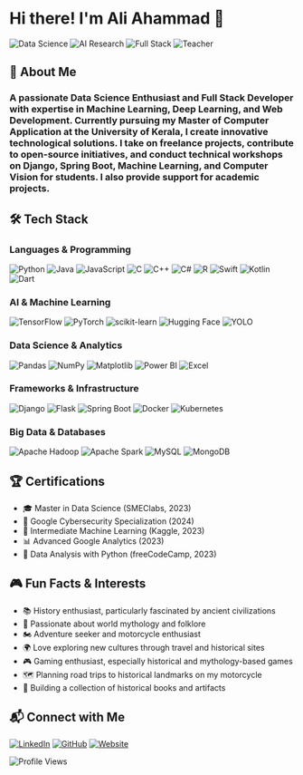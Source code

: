 # Hi there! I'm A**li** Ahammad 👋

![Data Science](https://img.shields.io/badge/Data%20Science-Enthusiast-blue?style=for-the-badge&logo=python)
![AI Research](https://img.shields.io/badge/AI-Researcher-red?style=for-the-badge&logo=tensorflow)
![Full Stack](https://img.shields.io/badge/Full%20Stack-Developer-green?style=for-the-badge&logo=react)
![Teacher](https://img.shields.io/badge/Teacher-Mentor-purple?style=for-the-badge&logo=google-scholar)

## 🚀 About Me

### A passionate **Data Science Enthusiast** and **Full Stack Developer** with expertise in **Machine Learning**, **Deep Learning**, and **Web Development**. Currently pursuing my **Master of Computer Application** at the University of Kerala, I create innovative technological solutions. I take on **freelance projects**, contribute to **open-source initiatives**, and conduct technical **workshops** on **Django**, **Spring Boot**, **Machine Learning**, and **Computer Vision** for students. I also provide support for **academic projects**.
###



<!-- [![Machine Learning](https://img.shields.io/badge/ML-Expert-orange?style=for-the-badge&logo=tensorflow)](https://tensorflow.org)
[![Deep Learning](https://img.shields.io/badge/DL-Practitioner-red?style=for-the-badge&logo=pytorch)](https://pytorch.org) -->



## 🛠️ Tech Stack

### Languages & Programming
![Python](https://img.shields.io/badge/Python-3776AB?style=for-the-badge&logo=python&logoColor=white)
![Java](https://img.shields.io/badge/Java-ED8B00?style=for-the-badge&logo=java&logoColor=white)
![JavaScript](https://img.shields.io/badge/JavaScript-F7DF1E?style=for-the-badge&logo=javascript&logoColor=black)
![C](https://img.shields.io/badge/C-00599C?style=for-the-badge&logo=c&logoColor=white)
![C++](https://img.shields.io/badge/C++-00599C?style=for-the-badge&logo=cplusplus&logoColor=white)
![C#](https://img.shields.io/badge/C%23-239120?style=for-the-badge&logo=c-sharp&logoColor=white)
![R](https://img.shields.io/badge/R-276DC3?style=for-the-badge&logo=r&logoColor=white)
![Swift](https://img.shields.io/badge/Swift-FA7343?style=for-the-badge&logo=swift&logoColor=white)
![Kotlin](https://img.shields.io/badge/Kotlin-0095D5?style=for-the-badge&logo=kotlin&logoColor=white)
![Dart](https://img.shields.io/badge/Dart-0175C2?style=for-the-badge&logo=dart&logoColor=white)

### AI & Machine Learning
![TensorFlow](https://img.shields.io/badge/TensorFlow-FF6F00?style=for-the-badge&logo=tensorflow&logoColor=white)
![PyTorch](https://img.shields.io/badge/PyTorch-EE4C2C?style=for-the-badge&logo=pytorch&logoColor=white)
![scikit-learn](https://img.shields.io/badge/scikit--learn-F7931E?style=for-the-badge&logo=scikit-learn&logoColor=white)
![Hugging Face](https://img.shields.io/badge/Hugging%20Face-FFD21E?style=for-the-badge&logo=huggingface&logoColor=black)
![YOLO](https://img.shields.io/badge/YOLO-00FFFF?style=for-the-badge&logo=yolo&logoColor=black)

### Data Science & Analytics
![Pandas](https://img.shields.io/badge/Pandas-150458?style=for-the-badge&logo=pandas&logoColor=white)
![NumPy](https://img.shields.io/badge/NumPy-013243?style=for-the-badge&logo=numpy&logoColor=white)
![Matplotlib](https://img.shields.io/badge/Matplotlib-11557C?style=for-the-badge&logo=python&logoColor=white)
![Power BI](https://img.shields.io/badge/Power%20BI-F2C811?style=for-the-badge&logo=powerbi&logoColor=black)
![Excel](https://img.shields.io/badge/Microsoft%20Excel-217346?style=for-the-badge&logo=microsoft-excel&logoColor=white)

### Frameworks & Infrastructure
![Django](https://img.shields.io/badge/Django-092E20?style=for-the-badge&logo=django&logoColor=white)
![Flask](https://img.shields.io/badge/Flask-000000?style=for-the-badge&logo=flask&logoColor=white)
![Spring Boot](https://img.shields.io/badge/Spring%20Boot-6DB33F?style=for-the-badge&logo=spring-boot&logoColor=white)
![Docker](https://img.shields.io/badge/Docker-2496ED?style=for-the-badge&logo=docker&logoColor=white)
![Kubernetes](https://img.shields.io/badge/Kubernetes-326CE5?style=for-the-badge&logo=kubernetes&logoColor=white)

### Big Data & Databases
![Apache Hadoop](https://img.shields.io/badge/Apache%20Hadoop-66CCFF?style=for-the-badge&logo=apachehadoop&logoColor=black)
![Apache Spark](https://img.shields.io/badge/Apache%20Spark-E25A1C?style=for-the-badge&logo=apache-spark&logoColor=white)
![MySQL](https://img.shields.io/badge/MySQL-4479A1?style=for-the-badge&logo=mysql&logoColor=white)
![MongoDB](https://img.shields.io/badge/MongoDB-47A248?style=for-the-badge&logo=mongodb&logoColor=white)

## 🏆 Certifications

- 🎓 Master in Data Science (SMEClabs, 2023)
- 🏅 Google Cybersecurity Specialization (2024)
- 🧠 Intermediate Machine Learning (Kaggle, 2023)
- 📊 Advanced Google Analytics (2023)
- 🐍 Data Analysis with Python (freeCodeCamp, 2023)

## 🎮 Fun Facts & Interests
- 📚 History enthusiast, particularly fascinated by ancient civilizations
- 🗿 Passionate about world mythology and folklore
- 🏍️ Adventure seeker and motorcycle enthusiast
- 🌍 Love exploring new cultures through travel and historical sites
- 🎮 Gaming enthusiast, especially historical and mythology-based games
- 🗺️ Planning road trips to historical landmarks on my motorcycle
- 📖 Building a collection of historical books and artifacts

## 📬 Connect with Me
[![LinkedIn](https://img.shields.io/badge/LinkedIn-0077B5?style=for-the-badge&logo=linkedin&logoColor=white)](https://linkedin.com/in/ali-ahammad-li0812)
[![GitHub](https://img.shields.io/badge/GitHub-181717?style=for-the-badge&logo=github&logoColor=white)](https://github.com/li812)
[![Website](https://img.shields.io/badge/Portfolio-3E324E?style=for-the-badge&logo=google-chrome&logoColor=white)](https://www.aliahammad.com)





![Profile Views](https://komarev.com/ghpvc/?username=li812&color=blueviolet)
